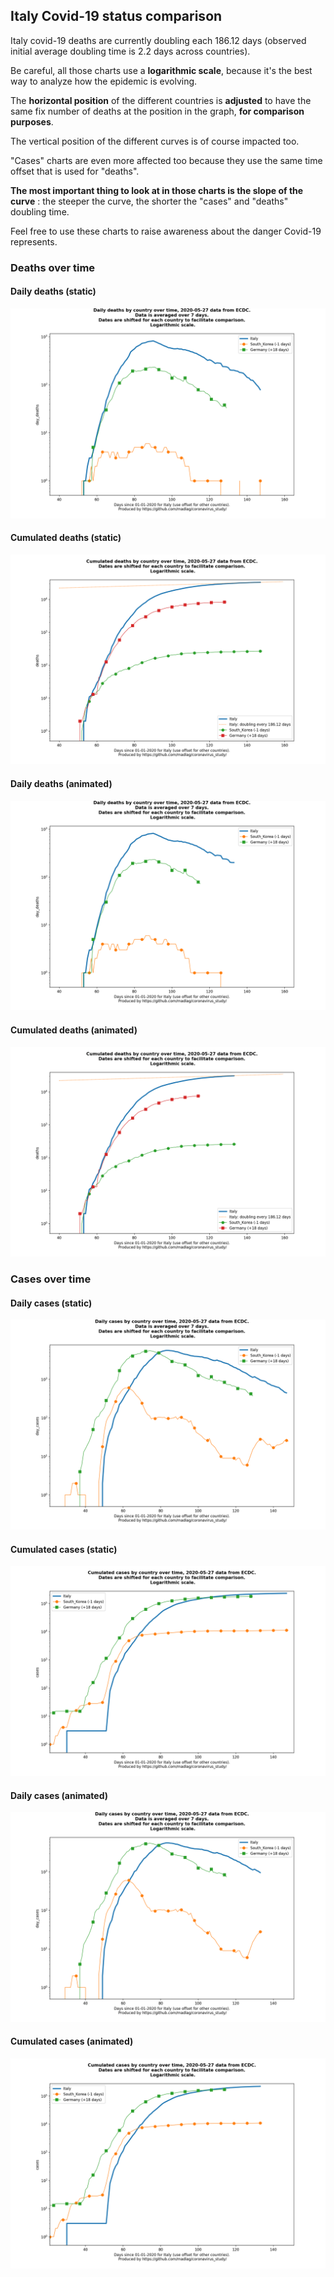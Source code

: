 ## Italy Covid-19 status comparison 

Italy covid-19 deaths are currently doubling each 186.12 days (observed initial average doubling time is 2.2 days across countries).



Be careful, all those charts use a **logarithmic scale**, because it's the best way to analyze how the epidemic is evolving.
 
The **horizontal position** of the different countries is **adjusted** to have the same fix number of deaths at the position in the graph, **for comparison purposes**.

The vertical position of the different curves is of course impacted too.

"Cases" charts are even more affected too because they use the same time offset that is used for "deaths".

**The most important thing to look at in those charts is the slope of the curve** : the steeper the curve, the shorter the "cases" and "deaths" doubling time.

Feel free to use these charts to raise awareness about the danger Covid-19 represents. 


 
### Deaths over time
 
#### Daily deaths (static)
![Italy covid-19 daily deaths static chart](https://raw.githubusercontent.com/madlag/coronavirus_study/master/notebooks/graphs/2020-05-27/countries/Italy/2020-05-27_Italy_day_deaths.png "Italy covid-19 day_deaths static chart")   
 
#### Cumulated deaths (static)
![Italy covid-19 cumulated deaths static chart](https://raw.githubusercontent.com/madlag/coronavirus_study/master/notebooks/graphs/2020-05-27/countries/Italy/2020-05-27_Italy_deaths.png "Italy covid-19 deaths static chart")   
 
#### Daily deaths (animated)
![Italy covid-19 daily deaths animated chart](https://raw.githubusercontent.com/madlag/coronavirus_study/master/notebooks/graphs/2020-05-27/countries/Italy/2020-05-27_Italy_day_deaths.gif "Italy covid-19 day_deaths animated chart")   
 
#### Cumulated deaths (animated)
![Italy covid-19 cumulated deaths animated chart](https://raw.githubusercontent.com/madlag/coronavirus_study/master/notebooks/graphs/2020-05-27/countries/Italy/2020-05-27_Italy_deaths.gif "Italy covid-19 deaths animated chart")   

 
### Cases over time
 
#### Daily cases (static)
![Italy covid-19 daily cases static chart](https://raw.githubusercontent.com/madlag/coronavirus_study/master/notebooks/graphs/2020-05-27/countries/Italy/2020-05-27_Italy_day_cases.png "Italy covid-19 day_cases static chart")   
 
#### Cumulated cases (static)
![Italy covid-19 cumulated cases static chart](https://raw.githubusercontent.com/madlag/coronavirus_study/master/notebooks/graphs/2020-05-27/countries/Italy/2020-05-27_Italy_cases.png "Italy covid-19 cases static chart")   
 
#### Daily cases (animated)
![Italy covid-19 daily cases animated chart](https://raw.githubusercontent.com/madlag/coronavirus_study/master/notebooks/graphs/2020-05-27/countries/Italy/2020-05-27_Italy_day_cases.gif "Italy covid-19 day_cases animated chart")   
 
#### Cumulated cases (animated)
![Italy covid-19 cumulated cases animated chart](https://raw.githubusercontent.com/madlag/coronavirus_study/master/notebooks/graphs/2020-05-27/countries/Italy/2020-05-27_Italy_cases.gif "Italy covid-19 cases animated chart")   

